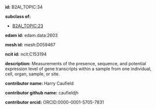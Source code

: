 **id:** B2AI_TOPIC:34

**subclass of:**

- [B2AI_TOPIC:23](../DataTopic.markdown)

**edam id:** edam.data:2603

**mesh id:** mesh:D059467

**ncit id:** ncit:C153194

**description:** Measurements of the presence, sequence, and potential expression level of gene transcripts within a sample from one individual, cell, organ, sample, or site.

**contributor name:** Harry Caufield

**contributor github name:** caufieldjh

**contributor orcid:** ORCID:0000-0001-5705-7831

